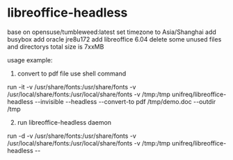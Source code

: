 # libreoffice-headless
base on opensuse/tumbleweed:latest
set timezone to Asia/Shanghai
add busybox
add oracle jre8u172
add libreoffice 6.04
delete some unused files and directorys
total size is 7xxMB

usage example:
1. convert to pdf file use shell command

run -it  -v /usr/share/fonts:/usr/share/fonts -v /usr/local/share/fonts:/usr/local/share/fonts -v /tmp:/tmp unifreq/libreoffice-headless --invisible --headless --convert-to pdf /tmp/demo.doc --outdir /tmp

2. run libreoffice-headless daemon

run -d -v /usr/share/fonts:/usr/share/fonts -v /usr/local/share/fonts:/usr/local/share/fonts -v /tmp:/tmp unifreq/libreoffice-headless --
